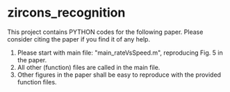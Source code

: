 # zircons_recognition

This project contains PYTHON codes for the following paper. Please consider citing the paper if you find it of any help.
1. Please start with main file: "main_rateVsSpeed.m", reproducing Fig. 5 in the paper.
2. All other (function) files are called in the main file.
3. Other figures in the paper shall be easy to reproduce with the provided function files.
